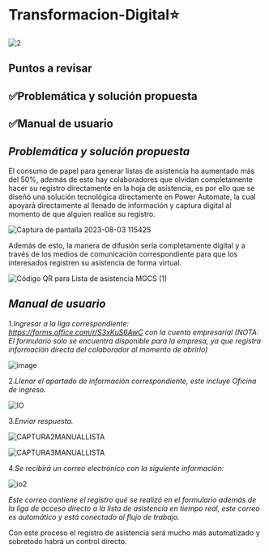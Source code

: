 # Transformacion-Digital⭐️

![2](https://github.com/zoearenas/Transformacion-Digital/assets/141276394/e51f7d07-5043-455a-988e-b46f8cdf5eb4)

## Puntos a revisar

## ✅Problemática y solución propuesta
## ✅Manual de usuario


## *Problemática y solución propuesta*
El consumo de papel para generar listas de asistencia ha aumentado más del 50%, además de esto hay colaboradores que olvidan completamente hacer su registro directamente en la hoja de asistencia,  es por ello que se diseñó una solución tecnológica directamente en Power Automate, la cual apoyará directamente al llenado de información y captura digital al momento de que alguien realice su registro.

![Captura de pantalla 2023-08-03 115425](https://github.com/zoearenas/Transformacion-Digital/assets/141276394/1dd8ebce-4b5b-47fb-a0d8-7c3f3a12a224)

Además de esto, la manera de difusión sería completamente digital y a través de los medios de comunicación correspondiente para que los interesados registren su asistencia de forma virtual.

![Código QR para Lista de asistencia MGCS (1)](https://github.com/zoearenas/Transformacion-Digital/assets/141276394/5d0cc15b-6bff-4f7d-8e67-d61b82b3b068)

## *Manual de usuario*

1.*Ingresar a la liga correspondiente: https://forms.office.com/r/S3xKuS6AwC con la cuenta empresarial (NOTA: El formulario solo se encuentra disponible para la empresa, ya que registra información directa del colaborador al momento de abrirlo)*

![image](https://github.com/zoearenas/Transformacion-Digital/assets/141276394/01b7c353-b6f0-4afa-a616-aeaedd44d956)


2.*Llenar el apartado de información correspondiente, este incluye Oficina de ingreso.*


![IO](https://github.com/zoearenas/Transformacion-Digital/assets/141276394/e02dc71f-6157-40a3-a93c-d8f831e2c5fa)


3.*Enviar respuesta.*

![CAPTURA2MANUALLISTA](https://github.com/zoearenas/Transformacion-Digital/assets/141276394/230033f3-fd2c-4b4f-a057-635cc6cabf17)

![CAPTURA3MANUALLISTA](https://github.com/zoearenas/Transformacion-Digital/assets/141276394/1c331f24-403d-44bf-b62f-63f766377eb2)

4.*Se recibirá un correo electrónico con la siguiente información:*

![io2](https://github.com/zoearenas/Transformacion-Digital/assets/141276394/2c815d74-579d-4d48-a8f6-cfe58a8b96b2)

*Este correo contiene el registro qué se realizó en el formulario además de la liga de acceso directo a la lista de asistencia en tiempo real, este correo es automático y está conectado al flujo de trabajo.*


Con este proceso el registro de asistencia será mucho más automatizado y sobretodo habrá un control directo.

